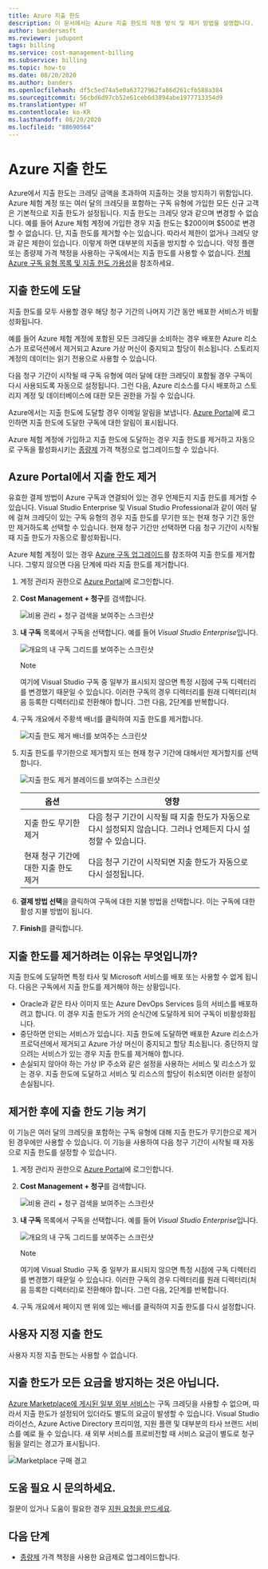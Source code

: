 ```yaml
---
title: Azure 지출 한도
description: 이 문서에서는 Azure 지출 한도의 작동 방식 및 제거 방법을 설명합니다.
author: bandersmsft
ms.reviewer: judupont
tags: billing
ms.service: cost-management-billing
ms.subservice: billing
ms.topic: how-to
ms.date: 08/20/2020
ms.author: banders
ms.openlocfilehash: df5c5ed74a5e0a63727962fa86d261cfb588a384
ms.sourcegitcommit: 56cbd6d97cb52e61ceb6d3894abe1977713354d9
ms.translationtype: HT
ms.contentlocale: ko-KR
ms.lasthandoff: 08/20/2020
ms.locfileid: "88690564"
---
```

# <a name="azure-spending-limit"></a>Azure 지출 한도

Azure에서 지출 한도는 크레딧 금액을 초과하여 지출하는 것을 방지하기 위함입니다. Azure 체험 계정 또는 여러 달의 크레딧을 포함하는 구독 유형에 가입한 모든 신규 고객은 기본적으로 지출 한도가 설정됩니다. 지출 한도는 크레딧 양과 같으며 변경할 수 없습니다. 예를 들어 Azure 체험 계정에 가입한 경우 지출 한도는 $200이며 $500로 변경할 수 없습니다. 단, 지출 한도를 제거할 수는 있습니다. 따라서 제한이 없거나 크레딧 양과 같은 제한이 있습니다. 이렇게 하면 대부분의 지출을 방지할 수 있습니다. 약정 플랜 또는 종량제 가격 책정을 사용하는 구독에서는 지출 한도를 사용할 수 없습니다. [전체 Azure 구독 유형 목록 및 지출 한도 가용성](https://azure.microsoft.com/support/legal/offer-details/)을 참조하세요.

## <a name="reaching-a-spending-limit"></a>지출 한도에 도달

지출 한도를 모두 사용할 경우 해당 청구 기간의 나머지 기간 동안 배포한 서비스가 비활성화됩니다.

예를 들어 Azure 체험 계정에 포함된 모든 크레딧을 소비하는 경우 배포한 Azure 리소스가 프로덕션에서 제거되고 Azure 가상 머신이 중지되고 할당이 취소됩니다. 스토리지 계정의 데이터는 읽기 전용으로 사용할 수 있습니다.

다음 청구 기간이 시작될 때 구독 유형에 여러 달에 대한 크레딧이 포함될 경우 구독이 다시 사용되도록 자동으로 설정됩니다. 그런 다음, Azure 리소스를 다시 배포하고 스토리지 계정 및 데이터베이스에 대한 모든 권한을 가질 수 있습니다.

Azure에서는 지출 한도에 도달할 경우 이메일 알림을 보냅니다. [Azure Portal](https://portal.azure.com/#blade/Microsoft_Azure_Billing/SubscriptionsBlade)에 로그인하면 지출 한도에 도달한 구독에 대한 알림이 표시됩니다.

Azure 체험 계정에 가입하고 지출 한도에 도달하는 경우 지출 한도를 제거하고 자동으로 구독을 활성화시키는 [종량제](upgrade-azure-subscription.md) 가격 책정으로 업그레이드할 수 있습니다.

## <a name="remove-the-spending-limit-in-azure-portal"></a>Azure Portal에서 지출 한도 제거

유효한 결제 방법이 Azure 구독과 연결되어 있는 경우 언제든지 지출 한도를 제거할 수 있습니다. Visual Studio Enterprise 및 Visual Studio Professional과 같이 여러 달에 걸쳐 크레딧이 있는 구독 유형의 경우 지출 한도를 무기한 또는 현재 청구 기간 동안만 제거하도록 선택할 수 있습니다. 현재 청구 기간만 선택하면 다음 청구 기간이 시작될 때 지출 한도가 자동으로 활성화됩니다.

Azure 체험 계정이 있는 경우 [Azure 구독 업그레이드](upgrade-azure-subscription.md)를 참조하여 지출 한도를 제거합니다. 그렇지 않으면 다음 단계에 따라 지출 한도를 제거합니다.

<a id="remove"></a>

1. 계정 관리자 권한으로 [Azure Portal](https://portal.azure.com)에 로그인합니다.
1. **Cost Management + 청구**를 검색합니다.

    ![비용 관리 + 청구 검색을 보여주는 스크린샷 ](./media/spending-limit/search-bar.png)

1. **내 구독** 목록에서 구독을 선택합니다. 예를 들어 *Visual Studio Enterprise*입니다.

   ![개요의 내 구독 그리드를 보여주는 스크린샷](./media/spending-limit/cost-management-overview-msdn-x.png)

    > [!NOTE]
    > 여기에 Visual Studio 구독 중 일부가 표시되지 않으면 특정 시점에 구독 디렉터리를 변경했기 때문일 수 있습니다. 이러한 구독의 경우 디렉터리를 원래 디렉터리(처음 등록한 디렉터리)로 전환해야 합니다. 그런 다음, 2단계를 반복합니다.

1. 구독 개요에서 주황색 배너를 클릭하여 지출 한도를 제거합니다.

    ![지출 한도 제거 배너를 보여주는 스크린샷](./media/spending-limit/msdn-remove-spending-limit-banner-x.png)

1. 지출 한도를 무기한으로 제거할지 또는 현재 청구 기간에 대해서만 제거할지를 선택합니다.

      ![지출 한도 제거 블레이드를 보여주는 스크린샷](./media/spending-limit/remove-spending-limit-blade-x.png)

      | 옵션 | 영향 |
      | --- | --- |
      | 지출 한도 무기한 제거 | 다음 청구 기간이 시작될 때 지출 한도가 자동으로 다시 설정되지 않습니다. 그러나 언제든지 다시 설정할 수 있습니다. |
      | 현재 청구 기간에 대한 지출 한도 제거 | 다음 청구 기간이 시작되면 지출 한도가 자동으로 다시 설정됩니다. |


1. **결제 방법 선택**을 클릭하여 구독에 대한 지불 방법을 선택합니다. 이는 구독에 대한 활성 지불 방법이 됩니다.

1. **Finish**를 클릭합니다.


## <a name="why-you-might-want-to-remove-the-spending-limit"></a>지출 한도를 제거하려는 이유는 무엇입니까?

지출 한도에 도달하면 특정 타사 및 Microsoft 서비스를 배포 또는 사용할 수 없게 됩니다. 다음은 구독에서 지출 한도를 제거해야 하는 상황입니다.

-  Oracle과 같은 타사 이미지 또는 Azure DevOps Services 등의 서비스를 배포하려고 합니다. 이 경우 지출 한도가 거의 순식간에 도달하게 되어 구독이 비활성화됩니다.
- 중단하면 안되는 서비스가 있습니다. 지출 한도에 도달하면 배포한 Azure 리소스가 프로덕션에서 제거되고 Azure 가상 머신이 중지되고 할당 최소됩니다. 중단하지 않으려는 서비스가 있는 경우 지출 한도를 제거해야 합니다.
- 손실되지 않아야 하는 가상 IP 주소와 같은 설정을 사용하는 서비스 및 리소스가 있는 경우. 지출 한도에 도달하고 서비스 및 리소스의 할당이 취소되면 이러한 설정이 손실됩니다.

## <a name="turn-on-the-spending-limit-after-removing"></a>제거한 후에 지출 한도 기능 켜기

이 기능은 여러 달의 크레딧을 포함하는 구독 유형에 대해 지출 한도가 무기한으로 제거된 경우에만 사용할 수 있습니다. 이 기능을 사용하여 다음 청구 기간이 시작될 때 자동으로 지출 한도를 설정할 수 있습니다.


1. 계정 관리자 권한으로 [Azure Portal](https://portal.azure.com)에 로그인합니다.
1. **Cost Management + 청구**를 검색합니다.

    ![비용 관리 + 청구 검색을 보여주는 스크린샷 ](./media/spending-limit/search-bar.png)

1. **내 구독** 목록에서 구독을 선택합니다. 예를 들어 *Visual Studio Enterprise*입니다.

   ![개요의 내 구독 그리드를 보여주는 스크린샷](./media/spending-limit/cost-management-overview-msdn-x.png)

    > [!NOTE]
    > 여기에 Visual Studio 구독 중 일부가 표시되지 않으면 특정 시점에 구독 디렉터리를 변경했기 때문일 수 있습니다. 이러한 구독의 경우 디렉터리를 원래 디렉터리(처음 등록한 디렉터리)로 전환해야 합니다. 그런 다음, 2단계를 반복합니다.

1. 구독 개요에서 페이지 맨 위에 있는 배너를 클릭하여 지출 한도를 다시 설정합니다.

## <a name="custom-spending-limit"></a>사용자 지정 지출 한도

사용자 지정 지출 한도는 사용할 수 없습니다.

## <a name="a-spending-limit-doesnt-prevent-all-charges"></a>지출 한도가 모든 요금을 방지하는 것은 아닙니다.

[Azure Marketplace에 게시된 일부 외부 서비스](../understand/understand-azure-marketplace-charges.md)는 구독 크레딧을 사용할 수 없으며, 따라서 지출 한도가 설정되어 있더라도 별도의 요금이 발생할 수 있습니다. Visual Studio 라이선스, Azure Active Directory 프리미엄, 지원 플랜 및 대부분의 타사 브랜드 서비스를 예로 들 수 있습니다. 새 외부 서비스를 프로비전할 때 서비스 요금이 별도로 청구됨을 알리는 경고가 표시됩니다.

![Marketplace 구매 경고](./media/spending-limit/marketplace-warning01.png)

## <a name="need-help-contact-us"></a>도움 필요 시 문의하세요.

질문이 있거나 도움이 필요한 경우 [지원 요청을 만드세요](https://go.microsoft.com/fwlink/?linkid=2083458).

## <a name="next-steps"></a>다음 단계
- [종량제](upgrade-azure-subscription.md) 가격 책정을 사용한 요금제로 업그레이드합니다.
